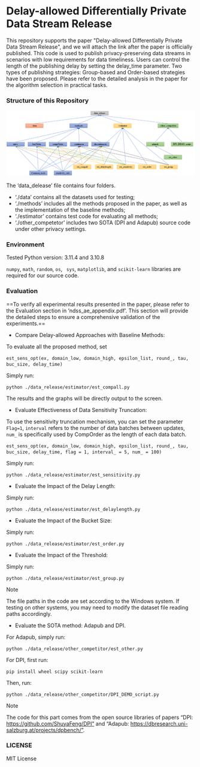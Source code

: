 # Delay-allowed Differentially Private Data Stream Release

This repository supports the paper "Delay-allowed Differentially Private Data Stream Release", and we will attach the link after the paper is officially published. This code is used to publish privacy-preserving data streams in scenarios with low requirements for data timeliness. Users can control the length of the publishing delay by setting the delay\_time parameter. Two types of publishing strategies: Group-based and Order-based strategies have been proposed. Please refer to the detailed analysis in the paper for the algorithm selection in practical tasks.

### Structure of this Repository

![orgianzer](https://github.com/XiaochenLi-w/Stream-release-with-delay-time/blob/ae/organization.png)

The ‘data_delease’ file contains four folders.

- ‘./data’ contains all the datasets used for testing;
- ‘./methods’ includes all the methods proposed in the paper, as well as the implementation of the baseline methods;
- ‘./estimator’ contains test code for evaluating all methods;
-  ‘./other_competetor’ includes two SOTA (DPI and Adapub) source code under other privacy settings.

### Environment

Tested Python version: 3.11.4 and 3.10.8

`numpy`, `math`, `random`, `os`, ` sys`, `matplotlib`, and `scikit-learn` libraries are required for our source code.

### Evaluation

==To verify all experimental results presented in the paper, please refer to the Evaluation section in ‘ndss_ae_appendix.pdf’. This section will provide the detailed steps to ensure a comprehensive validation of the experiments.==

- Compare Delay-allowed Approaches with Baseline Methods:

To evaluate all the proposed method, set

```
est_sens_opt(ex, domain_low, domain_high, epsilon_list, round_, tau, buc_size, delay_time)
```

 Simply run:

```
python ./data_release/estimator/est_compall.py
```
The results and the graphs will be directly output to the screen.

- Evaluate Effectiveness of Data Sensitivity Truncation:

To use the sensitivity truncation mechanism, you can set the parameter `Flag=1`, `interval`  refers to the number of data batches between updates, `num_`  is specifically used by CompOrder as the length of each data batch.
```
est_sens_opt(ex, domain_low, domain_high, epsilon_list, round_, tau, buc_size, delay_time, flag = 1, interval_ = 5, num_ = 100)
```

Simply run:

```
python ./data_release/estimator/est_sensitivity.py
```

- Evaluate the Impact of the Delay Length:

Simply run:

```
python ./data_release/estimator/est_delaylength.py
```

- Evaluate the Impact of the Bucket Size:

Simply run:

```
python ./data_release/estimator/est_order.py
```

- Evaluate the Impact of the Threshold:

Simply run:

```
python ./data_release/estimator/est_group.py
```

> [!NOTE]
>
> The file paths in the code are set according to the Windows system. If testing on other systems, you may need to modify the dataset file reading paths accordingly.

- Evaluate the SOTA method: Adapub and DPI.

For Adapub, simply run:

```
python ./data_release/other_competitor/est_other.py
```

For DPI, first run:

```
pip install wheel scipy scikit-learn
```

Then, run:

```
python ./data_release/other_competitor/DPI_DEMO_script.py
```

> [!NOTE]
>
> The code for this part comes from the open source libraries of papers “DPI: https://github.com/ShuyaFeng/DPI” and “Adapub: https://dbresearch.uni-salzburg.at/projects/dpbench/”.

### LICENSE

MIT License

